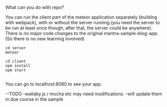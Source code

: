 What can you do with repo?

You can run the client part of the meteor application separately (building with webpack), with or without the server running.(you need the server to be run at least once though, after that, the server could be anywhere). There is no major code changes to the original mantra-sample-blog-app. (So there is no new learning involved)

```
cd server
meteor

cd client
npm install
npm start


```
You can go to localhost:8080 to see your app.

--TODO
-wallaby.js / mocha etc may need modifications.
-will update them in due course in the sample
